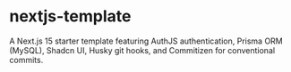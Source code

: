 # nextjs-template
A Next.js 15 starter template featuring AuthJS authentication, Prisma ORM (MySQL), Shadcn UI, Husky git hooks, and Commitizen for conventional commits.
